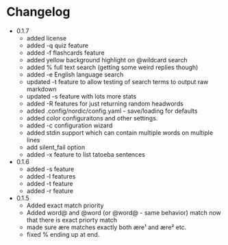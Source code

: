 # Changelog



- 0.1.7
  - added license
  - added -q quiz feature
  - added -f flashcards feature
  - added yellow background highlight on @wildcard search
  - added % full text search (getting some weird replies though)
  - added -e English language search
  - updated -t feature to allow testing of search terms to output raw markdown
  - updated -s feature with lots more stats
  - added -R features for just returning random headwords
  - added .config/nordic/config.yaml - save/loading for defaults
  - added color configuraitons and other settings.
  - added -c configuration wizard
  - added stdin support which can contain multiple words on multiple lines
  - add silent_fail option
  - added -x feature to list tatoeba sentences
- 0.1.6
  - added -s feature
  - added -l features
  - added -t feature
  - added -r feature
- 0.1.5
  - Added exact match priority
  - Added word@ and @word (or @word@ - same behavior) match now that there is exact priorty match
  - made sure ære matches exactly both ære¹ and ære² etc.
  - fixed % ending up at end. 
